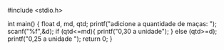 #include <stdio.h>

int main()
{
    float d, md, qtd;
    printf("adicione a quantidade de maças: ");
    scanf("%f",&d);
    if (qtd<=md){
    printf("0,30 a unidade");
    }
else
(qtd>=d);
printf("0,25 a unidade ");
    return 0;
}

